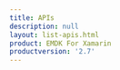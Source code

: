 ```yaml
---
title: APIs
description: null
layout: list-apis.html
product: EMDK For Xamarin
productversion: '2.7'
---
```


















